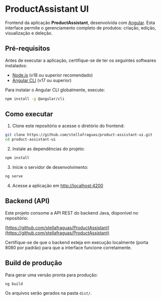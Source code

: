 # ProductAssistant UI

Frontend da aplicação **ProductAssistant**, desenvolvida com [Angular](https://angular.io/). Esta interface permite o gerenciamento completo de produtos: criação, edição, visualização e deleção.

## Pré-requisitos

Antes de executar a aplicação, certifique-se de ter os seguintes softwares instalados:

- [Node.js](https://nodejs.org/) (v18 ou superior recomendado)
- [Angular CLI](https://angular.io/cli) (v17 ou superior)

Para instalar o Angular CLI globalmente, execute:

```bash
npm install -g @angular/cli
```

## Como executar

1. Clone este repositório e acesse o diretório do frontend:

```bash
git clone https://github.com/stellafraguas/product-assistant-ui.git
cd product-assistant-ui
```

2. Instale as dependências do projeto:

```bash
npm install
```

3. Inicie o servidor de desenvolvimento:

```bash
ng serve
```

4. Acesse a aplicação em [http://localhost:4200](http://localhost:4200)

## Backend (API)

Este projeto consome a API REST do backend Java, disponível no repositório:

[https://github.com/stellafraguas/ProductAssistant](https://github.com/stellafraguas/ProductAssistant)

Certifique-se de que o backend esteja em execução localmente (porta 8080 por padrão) para que a interface funcione corretamente.

## Build de produção

Para gerar uma versão pronta para produção:

```bash
ng build
```

Os arquivos serão gerados na pasta `dist/`.

